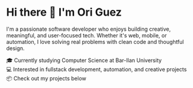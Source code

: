 # Hi there 👋 I'm Ori Guez

I'm a passionate software developer who enjoys building 
creative, meaningful, and user-focused tech. 
Whether it's web, mobile, or automation, I love solving real problems with clean code and thoughtful design.

🎓 Currently studying Computer Science at Bar-Ilan University  
💻 Interested in fullstack development, automation, and creative projects  
📦 Check out my projects below

